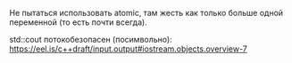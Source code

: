 Не пытаться использовать atomic, там жесть как только больше одной переменной (то есть почти всегда).

std::cout потокобезопасен (посимвольно): https://eel.is/c++draft/input.output#iostream.objects.overview-7
